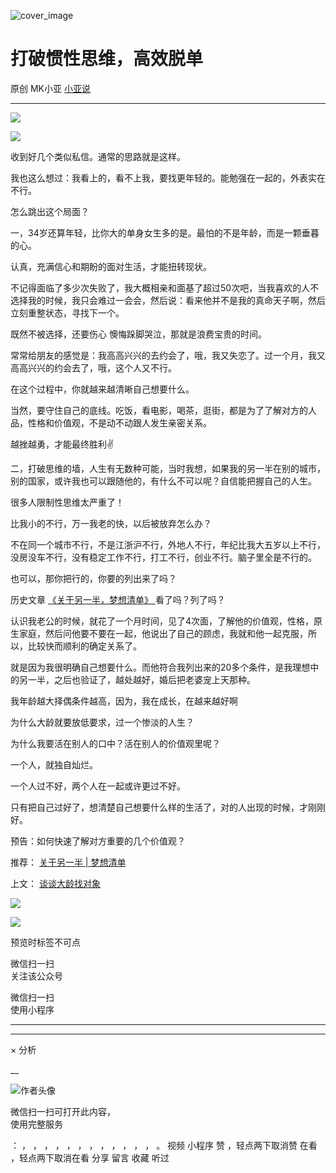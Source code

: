 ![cover_image](https://mmbiz.qlogo.cn/mmbiz_jpg/A8SKDch4cJEePAxkmaGPHSSL6efiaqmvgtdia7OdVwvpZMTBIo4sgpfJ96cP9IjyftjCWyZVm8KCia4X6SrH3W1icQ/0?wx_fmt=jpeg)

#  打破惯性思维，高效脱单

原创  MK小亚  [ 小亚说 ](javascript:void\(0\);)

__ _ _ _ _

![](https://mmbiz.qpic.cn/mmbiz_jpg/A8SKDch4cJEePAxkmaGPHSSL6efiaqmvgUh1Fu5g2Qf9PRkgY7JTJ1a1w6bViaP6Hb9G2ibeibcPWVTjM6a7m7fCmQ/640?wx_fmt=jpeg)

  

![](https://mmbiz.qpic.cn/mmbiz_jpg/A8SKDch4cJEePAxkmaGPHSSL6efiaqmvgCNc87Uiaialzlr33Yd1KRYJ7PyibEaQicfphsrUjmQtkyQgFW0CaxaTa3w/640?wx_fmt=jpeg)  

  
  

收到好几个类似私信。通常的思路就是这样。

  

我也这么想过：我看上的，看不上我，要找更年轻的。能勉强在一起的，外表实在不行。

  

怎么跳出这个局面？

  

一，34岁还算年轻，比你大的单身女生多的是。最怕的不是年龄，而是一颗垂暮的心。

  

认真，充满信心和期盼的面对生活，才能扭转现状。

  

不记得面临了多少次失败了，我大概相亲和面基了超过50次吧，当我喜欢的人不选择我的时候，我只会难过一会会，然后说：看来他并不是我的真命天子啊，然后立刻重整状态，寻找下一个。

  

既然不被选择，还要伤心  懊悔跺脚哭泣，那就是浪费宝贵的时间。

  

常常给朋友的感觉是：我高高兴兴的去约会了，哦，我又失恋了。过一个月，我又高高兴兴的约会去了，哦，这个人又不行。

  

在这个过程中，你就越来越清晰自己想要什么。

  

当然，要守住自己的底线。吃饭，看电影，喝茶，逛街，都是为了了解对方的人品，性格和价值观，不是动不动跟人发生亲密关系。

  

越挫越勇，才能最终胜利✌️

  

二，打破思维的墙，人生有无数种可能，当时我想，如果我的另一半在别的城市，别的国家，或许我也可以跟随他的，有什么不可以呢？自信能把握自己的人生。

  

很多人限制性思维太严重了！

  

比我小的不行，万一我老的快，以后被放弃怎么办？

  

不在同一个城市不行，不是江浙沪不行，外地人不行，年纪比我大五岁以上不行，没房没车不行，没有稳定工作不行，打工不行，创业不行。脑子里全是不行的。

  

也可以，那你把行的，你要的列出来了吗？

  

历史文章 [ 《关于另一半，梦想清单》
](http://mp.weixin.qq.com/s?__biz=MzUxNDAwNTk0MQ==&mid=2247483894&idx=1&sn=25f8a0e9bd3f96dafb093d9d0ed82e96&chksm=f94dcf2cce3a463aa779edecf27544e4fa935148456d1972fd2cb3c87cb8a654833652d94f56&scene=21#wechat_redirect)
看了吗？列了吗？

  

认识我老公的时候，就花了一个月时间，见了4次面，了解他的价值观，性格，原生家庭，然后问他要不要在一起，他说出了自己的顾虑，我就和他一起克服，所以，比较快而顺利的确定关系了。

  

就是因为我很明确自己想要什么。而他符合我列出来的20多个条件，是我理想中的另一半，之后也验证了，越处越好，婚后把老婆宠上天那种。

  

我年龄越大择偶条件越高，因为，我在成长，在越来越好啊

  

为什么大龄就要放低要求，过一个惨淡的人生？

  

为什么我要活在别人的口中？活在别人的价值观里呢？

  

一个人，就独自灿烂。

  

一个人过不好，两个人在一起或许更过不好。

  

只有把自己过好了，想清楚自己想要什么样的生活了，对的人出现的时候，才刚刚好。

  

预告：如何快速了解对方重要的几个价值观？

  

推荐： [ 关于另一半 | 梦想清单
](https://mp.weixin.qq.com/s?__biz=MzUxNDAwNTk0MQ==&mid=2247483894&idx=1&sn=25f8a0e9bd3f96dafb093d9d0ed82e96&chksm=f94dcf2cce3a463aa779edecf27544e4fa935148456d1972fd2cb3c87cb8a654833652d94f56&token=1279964396&lang=zh_CN&scene=21#wechat_redirect)

上文： [ 谈谈大龄找对象
](http://mp.weixin.qq.com/s?__biz=MzUxNDAwNTk0MQ==&mid=2247484448&idx=1&sn=a3ce4cdb9e0c4fa8b61dfdf4428f32ca&chksm=f94dcaface3a43ec2626391ef09826b53fe42a8f01d9e428122c435a214e361196418f3db714&scene=21#wechat_redirect)

![](https://mmbiz.qpic.cn/mmbiz_gif/b96CibCt70iaZ7Bia3Wm91cEuWhERXfCYjTia9tf7aMjVBNRETSa2NpGjCV6tyNvgCLos8LBgwEgxcwaIw8zdOsG7A/640?wx_fmt=gif)

![](https://mmbiz.qpic.cn/mmbiz_jpg/A8SKDch4cJEicCnqTxiatgGquhIicZ1wJ1Dth5YOOzoYV7U4N3HmiaO0vVAzjOpBVdtF0gnL632Fc7HqiaDmgveQDEw/640?wx_fmt=jpeg)

  

  

  

预览时标签不可点

微信扫一扫  
关注该公众号



微信扫一扫  
使用小程序

****



****



×  分析

__

![作者头像](http://mmbiz.qpic.cn/mmbiz_png/A8SKDch4cJE0KicTMyrVCx3VLqEgic5sJ1V5QeGZTibG9GLZlSCXSj5ByXNkib5PBrZVMkI41KKxgwE1K9gfypUeRg/0?wx_fmt=png)

微信扫一扫可打开此内容，  
使用完整服务

：  ，  ，  ，  ，  ，  ，  ，  ，  ，  ，  ，  ，  。  视频  小程序  赞  ，轻点两下取消赞  在看  ，轻点两下取消在看
分享  留言  收藏  听过

